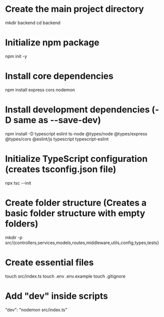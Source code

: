 # Create the main project directory

mkdir backend
cd backend

# Initialize npm package

npm init -y

# Install core dependencies

npm install express cors nodemon

# Install development dependencies (-D same as --save-dev)

npm install -D typescript eslint ts-node @types/node @types/express @types/cors @eslint/js typescript typescript-eslint

# Initialize TypeScript configuration (creates tsconfig.json file)

npx tsc --init

# Create folder structure (Creates a basic folder structure with empty folders)

mkdir -p src/{controllers,services,models,routes,middleware,utils,config,types,tests}

# Create essential files

touch src/index.ts
touch .env .env.example
touch .gitignore

# Add "dev" inside scripts

"dev": "nodemon src/index.ts"
